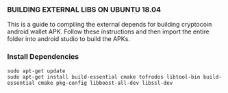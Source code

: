 ### BUILDING EXTERNAL LIBS ON UBUNTU 18.04 ###
This is a guide to compiling the external depends for building cryptocoin android wallet APK. Follow these instructions and then import the entire folder into android studio to build the APKs.

### Install Dependencies ###
`sudo apt-get update` <br>
`sudo apt-get install build-essential cmake tofrodos libtool-bin build-essential cmake pkg-config libboost-all-dev libssl-dev`



